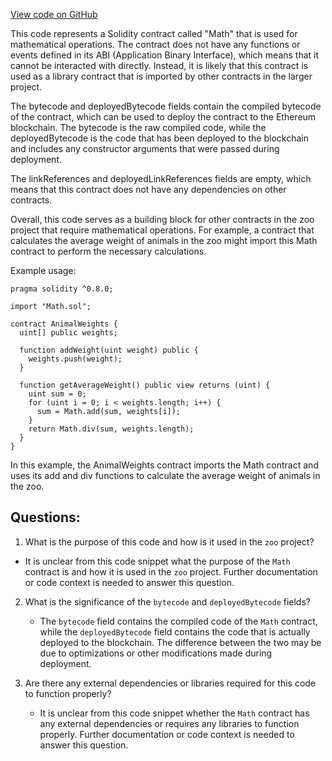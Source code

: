 [View code on GitHub](zoo-labs/zoo/blob/master/contracts/artifacts/src/Math.sol/Math.json)

This code represents a Solidity contract called "Math" that is used for mathematical operations. The contract does not have any functions or events defined in its ABI (Application Binary Interface), which means that it cannot be interacted with directly. Instead, it is likely that this contract is used as a library contract that is imported by other contracts in the larger project.

The bytecode and deployedBytecode fields contain the compiled bytecode of the contract, which can be used to deploy the contract to the Ethereum blockchain. The bytecode is the raw compiled code, while the deployedBytecode is the code that has been deployed to the blockchain and includes any constructor arguments that were passed during deployment.

The linkReferences and deployedLinkReferences fields are empty, which means that this contract does not have any dependencies on other contracts.

Overall, this code serves as a building block for other contracts in the zoo project that require mathematical operations. For example, a contract that calculates the average weight of animals in the zoo might import this Math contract to perform the necessary calculations. 

Example usage:

```
pragma solidity ^0.8.0;

import "Math.sol";

contract AnimalWeights {
  uint[] public weights;

  function addWeight(uint weight) public {
    weights.push(weight);
  }

  function getAverageWeight() public view returns (uint) {
    uint sum = 0;
    for (uint i = 0; i < weights.length; i++) {
      sum = Math.add(sum, weights[i]);
    }
    return Math.div(sum, weights.length);
  }
}
```

In this example, the AnimalWeights contract imports the Math contract and uses its add and div functions to calculate the average weight of animals in the zoo.
## Questions: 
 1. What is the purpose of this code and how is it used in the `zoo` project?
   - It is unclear from this code snippet what the purpose of the `Math` contract is and how it is used in the `zoo` project. Further documentation or code context is needed to answer this question.
   
2. What is the significance of the `bytecode` and `deployedBytecode` fields?
   - The `bytecode` field contains the compiled code of the `Math` contract, while the `deployedBytecode` field contains the code that is actually deployed to the blockchain. The difference between the two may be due to optimizations or other modifications made during deployment.
   
3. Are there any external dependencies or libraries required for this code to function properly?
   - It is unclear from this code snippet whether the `Math` contract has any external dependencies or requires any libraries to function properly. Further documentation or code context is needed to answer this question.